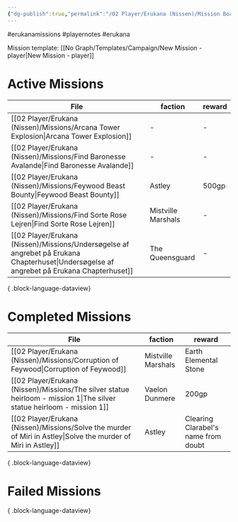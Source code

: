 ```yaml
---
{"dg-publish":true,"permalink":"/02 Player/Erukana (Nissen)/Mission Board.sync-conflict-20241119-184933-V66FTQD/"}
---
```


#erukanamissions #playernotes #erukana 

Mission template: [[No Graph/Templates/Campaign/New Mission - player\|New Mission - player]]

# Active Missions

| File                                                                                                                                          | faction            | reward |
| --------------------------------------------------------------------------------------------------------------------------------------------- | ------------------ | ------ |
| [[02 Player/Erukana (Nissen)/Missions/Arcana Tower Explosion\|Arcana Tower Explosion]]                                                     | \-                 | \-     |
| [[02 Player/Erukana (Nissen)/Missions/Find Baronesse Avalande\|Find Baronesse Avalande]]                                                   | \-                 | \-     |
| [[02 Player/Erukana (Nissen)/Missions/Feywood Beast Bounty\|Feywood Beast Bounty]]                                                         | Astley             | 500gp  |
| [[02 Player/Erukana (Nissen)/Missions/Find Sorte Rose Lejren\|Find Sorte Rose Lejren]]                                                     | Mistville Marshals | \-     |
| [[02 Player/Erukana (Nissen)/Missions/Undersøgelse af angrebet på Erukana Chapterhuset\|Undersøgelse af angrebet på Erukana Chapterhuset]] | The Queensguard    | \-     |

{ .block-language-dataview}

# Completed Missions 
| File                                                                                                                      | faction            | reward                              |
| ------------------------------------------------------------------------------------------------------------------------- | ------------------ | ----------------------------------- |
| [[02 Player/Erukana (Nissen)/Missions/Corruption of Feywood\|Corruption of Feywood]]                                   | Mistville Marshals | Earth Elemental Stone               |
| [[02 Player/Erukana (Nissen)/Missions/The silver statue heirloom - mission 1\|The silver statue heirloom - mission 1]] | Vaelon Dunmere     | 200gp                               |
| [[02 Player/Erukana (Nissen)/Missions/Solve the murder of Miri in Astley\|Solve the murder of Miri in Astley]]         | Astley             | Clearing Clarabel's name from doubt |

{ .block-language-dataview}

# Failed Missions 

{ .block-language-dataview}
